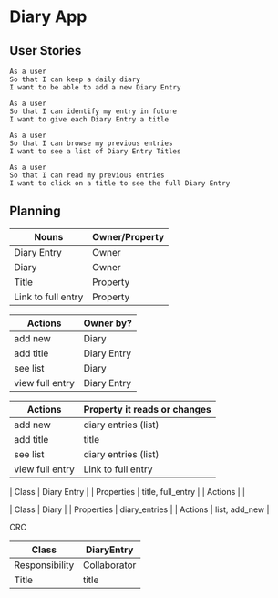 # Diary App

## User Stories

```
As a user
So that I can keep a daily diary
I want to be able to add a new Diary Entry
```
```
As a user
So that I can identify my entry in future
I want to give each Diary Entry a title
```
```
As a user
So that I can browse my previous entries
I want to see a list of Diary Entry Titles
```
```
As a user
So that I can read my previous entries
I want to click on a title to see the full Diary Entry
```

## Planning

| Nouns | Owner/Property |
| ---------- | ---------- |
| Diary Entry | Owner |
| Diary | Owner |
| Title | Property |
| Link to full entry | Property |

| Actions | Owner by? |
| ---------- | ---------- |
| add new | Diary |
| add title | Diary Entry |
| see list | Diary |
| view full entry | Diary Entry |

| Actions | Property it reads or changes |
| ---------- | ---------- |
| add new | diary entries (list) |
| add title | title |
| see list | diary entries (list) |
| view full entry | Link to full entry |


| Class | Diary Entry |
| Properties | title, full_entry |
| Actions | |

| Class | Diary |
| Properties | diary_entries |
| Actions | list, add_new |

CRC

| Class | DiaryEntry |
| ---------- | ---------- |
| Responsibility | Collaborator |
| Title | title |
